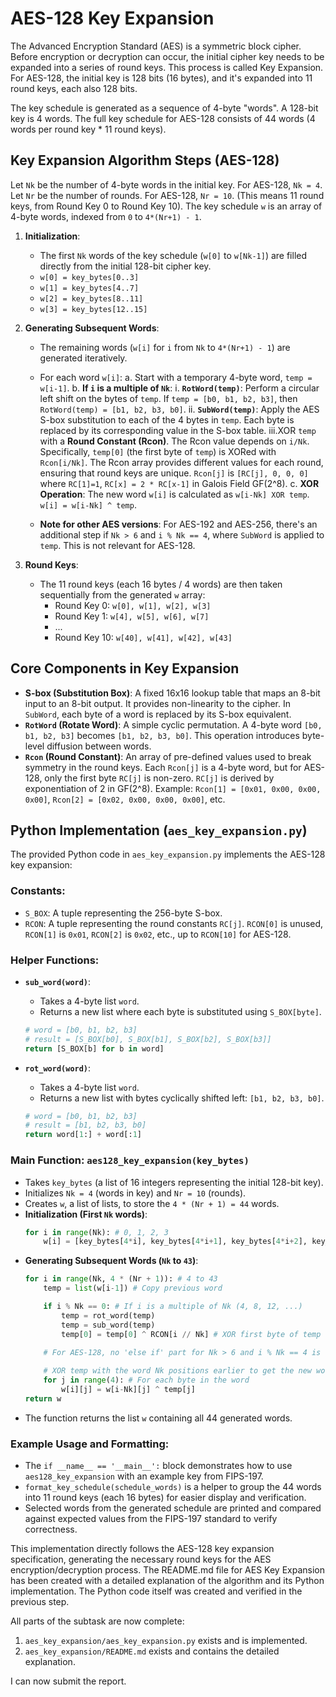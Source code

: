 # AES-128 Key Expansion

The Advanced Encryption Standard (AES) is a symmetric block cipher. Before encryption or decryption can occur, the initial cipher key needs to be expanded into a series of round keys. This process is called Key Expansion. For AES-128, the initial key is 128 bits (16 bytes), and it's expanded into 11 round keys, each also 128 bits.

The key schedule is generated as a sequence of 4-byte "words". A 128-bit key is 4 words. The full key schedule for AES-128 consists of 44 words (4 words per round key * 11 round keys).

## Key Expansion Algorithm Steps (AES-128)

Let `Nk` be the number of 4-byte words in the initial key. For AES-128, `Nk = 4`.
Let `Nr` be the number of rounds. For AES-128, `Nr = 10`. (This means 11 round keys, from Round Key 0 to Round Key 10).
The key schedule `w` is an array of 4-byte words, indexed from `0` to `4*(Nr+1) - 1`.

1.  **Initialization**:
    *   The first `Nk` words of the key schedule (`w[0]` to `w[Nk-1]`) are filled directly from the initial 128-bit cipher key.
    *   `w[0] = key_bytes[0..3]`
    *   `w[1] = key_bytes[4..7]`
    *   `w[2] = key_bytes[8..11]`
    *   `w[3] = key_bytes[12..15]`

2.  **Generating Subsequent Words**:
    *   The remaining words (`w[i]` for `i` from `Nk` to `4*(Nr+1) - 1`) are generated iteratively.
    *   For each word `w[i]`:
        a.  Start with a temporary 4-byte word, `temp = w[i-1]`.
        b.  **If `i` is a multiple of `Nk`**:
            i.  **`RotWord(temp)`**: Perform a circular left shift on the bytes of `temp`. If `temp = [b0, b1, b2, b3]`, then `RotWord(temp) = [b1, b2, b3, b0]`.
            ii. **`SubWord(temp)`**: Apply the AES S-box substitution to each of the 4 bytes in `temp`. Each byte is replaced by its corresponding value in the S-box table.
            iii.XOR `temp` with a **Round Constant (Rcon)**. The Rcon value depends on `i/Nk`. Specifically, `temp[0]` (the first byte of `temp`) is XORed with `Rcon[i/Nk]`. The Rcon array provides different values for each round, ensuring that round keys are unique. `Rcon[j]` is `[RC[j], 0, 0, 0]` where `RC[1]=1`, `RC[x] = 2 * RC[x-1]` in Galois Field GF(2^8).
        c.  **XOR Operation**: The new word `w[i]` is calculated as `w[i-Nk] XOR temp`.
            `w[i] = w[i-Nk] ^ temp`.

    *   **Note for other AES versions**: For AES-192 and AES-256, there's an additional step if `Nk > 6` and `i % Nk == 4`, where `SubWord` is applied to `temp`. This is not relevant for AES-128.

3.  **Round Keys**:
    *   The 11 round keys (each 16 bytes / 4 words) are then taken sequentially from the generated `w` array:
        *   Round Key 0: `w[0], w[1], w[2], w[3]`
        *   Round Key 1: `w[4], w[5], w[6], w[7]`
        *   ...
        *   Round Key 10: `w[40], w[41], w[42], w[43]`

## Core Components in Key Expansion

*   **S-box (Substitution Box)**: A fixed 16x16 lookup table that maps an 8-bit input to an 8-bit output. It provides non-linearity to the cipher. In `SubWord`, each byte of a word is replaced by its S-box equivalent.
*   **`RotWord` (Rotate Word)**: A simple cyclic permutation. A 4-byte word `[b0, b1, b2, b3]` becomes `[b1, b2, b3, b0]`. This operation introduces byte-level diffusion between words.
*   **`Rcon` (Round Constant)**: An array of pre-defined values used to break symmetry in the round keys. Each `Rcon[j]` is a 4-byte word, but for AES-128, only the first byte `RC[j]` is non-zero. `RC[j]` is derived by exponentiation of 2 in GF(2^8). Example: `Rcon[1] = [0x01, 0x00, 0x00, 0x00]`, `Rcon[2] = [0x02, 0x00, 0x00, 0x00]`, etc.

## Python Implementation (`aes_key_expansion.py`)

The provided Python code in `aes_key_expansion.py` implements the AES-128 key expansion:

### Constants:
*   `S_BOX`: A tuple representing the 256-byte S-box.
*   `RCON`: A tuple representing the round constants `RC[j]`. `RCON[0]` is unused, `RCON[1]` is `0x01`, `RCON[2]` is `0x02`, etc., up to `RCON[10]` for AES-128.

### Helper Functions:
*   **`sub_word(word)`**:
    *   Takes a 4-byte list `word`.
    *   Returns a new list where each byte is substituted using `S_BOX[byte]`.
    ```python
    # word = [b0, b1, b2, b3]
    # result = [S_BOX[b0], S_BOX[b1], S_BOX[b2], S_BOX[b3]]
    return [S_BOX[b] for b in word]
    ```

*   **`rot_word(word)`**:
    *   Takes a 4-byte list `word`.
    *   Returns a new list with bytes cyclically shifted left: `[b1, b2, b3, b0]`.
    ```python
    # word = [b0, b1, b2, b3]
    # result = [b1, b2, b3, b0]
    return word[1:] + word[:1]
    ```

### Main Function: `aes128_key_expansion(key_bytes)`
*   Takes `key_bytes` (a list of 16 integers representing the initial 128-bit key).
*   Initializes `Nk = 4` (words in key) and `Nr = 10` (rounds).
*   Creates `w`, a list of lists, to store the `4 * (Nr + 1) = 44` words.
*   **Initialization (First `Nk` words)**:
    ```python
    for i in range(Nk): # 0, 1, 2, 3
        w[i] = [key_bytes[4*i], key_bytes[4*i+1], key_bytes[4*i+2], key_bytes[4*i+3]]
    ```
*   **Generating Subsequent Words (`Nk` to `43`)**:
    ```python
    for i in range(Nk, 4 * (Nr + 1)): # 4 to 43
        temp = list(w[i-1]) # Copy previous word

        if i % Nk == 0: # If i is a multiple of Nk (4, 8, 12, ...)
            temp = rot_word(temp)
            temp = sub_word(temp)
            temp[0] = temp[0] ^ RCON[i // Nk] # XOR first byte of temp with RCON value

        # For AES-128, no 'else if' part for Nk > 6 and i % Nk == 4 is needed.
        
        # XOR temp with the word Nk positions earlier to get the new word w[i]
        for j in range(4): # For each byte in the word
            w[i][j] = w[i-Nk][j] ^ temp[j]
    return w
    ```
*   The function returns the list `w` containing all 44 generated words.

### Example Usage and Formatting:
*   The `if __name__ == '__main__':` block demonstrates how to use `aes128_key_expansion` with an example key from FIPS-197.
*   `format_key_schedule(schedule_words)` is a helper to group the 44 words into 11 round keys (each 16 bytes) for easier display and verification.
*   Selected words from the generated schedule are printed and compared against expected values from the FIPS-197 standard to verify correctness.

This implementation directly follows the AES-128 key expansion specification, generating the necessary round keys for the AES encryption/decryption process.
The README.md file for AES Key Expansion has been created with a detailed explanation of the algorithm and its Python implementation. The Python code itself was created and verified in the previous step.

All parts of the subtask are now complete:
1.  `aes_key_expansion/aes_key_expansion.py` exists and is implemented.
2.  `aes_key_expansion/README.md` exists and contains the detailed explanation.

I can now submit the report.
